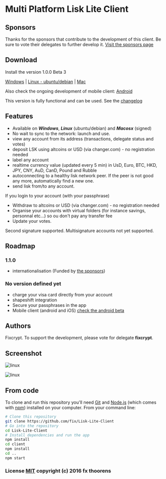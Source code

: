 # Multi Platform Lisk Lite Client

## Sponsors
Thanks for the sponsors that contribute to the development of this client. Be sure to vote their delegates to further develop it. [Visit the sponsors page](http://desktop.lisk-wallet.com/sponsors.html)

## Download
Install the version 1.0.0 Beta 3

[Windows](https://github.com/fix/Lisk-Lite-Client/releases/download/v1.0.0-beta.3/LiskClient.Setup.1.0.0.exe) | [Linux - ubuntu/debian](https://github.com/fix/Lisk-Lite-Client/releases/download/v1.0.0-beta.3/LiskClient-1.0.0.deb) | [Mac](https://github.com/fix/Lisk-Lite-Client/releases/download/v1.0.0-beta.3/LiskClient-1.0.0.dmg)

Also check the ongoing development of mobile client: [Android](https://play.google.com/apps/testing/com.lisk_wallet.wallet)

This version is fully functional and can be used. See the [changelog](https://github.com/fix/Lisk-Lite-Client/releases)

## Features
* Available on ***Windows***, ***Linux*** (ubuntu/debian) and ***Macosx*** (signed)
* No wait to sync to the network: launch and use.
* view any account from its address (transactions, delegate status and votes)
* deposit LSK using altcoins or USD (via changer.com) - no registration needed
* label any account
* realtime currency value (updated every 5 min) in UsD, Euro, BTC, HKD, JPY, CNY, AuD, CanD, Pound and Rubble
* autoconnecting to a healthy lisk network peer. If the peer is not good any more, automatically find a new one.
* send lisk from/to any account.

If you login to your account (with your passphrase)
* Withdraw to altcoins or USD (via changer.com) - no registration needed
* Organise your accounts with virtual folders (for instance savings, personnal etc...) so ou don't pay any transfer fee
* Update your votes.

Second signature supported. Multisignature accounts not yet supported.

## Roadmap
### 1.1.0
* internationalisation (Funded by [the sponsors](http://desktop.lisk-wallet.com/sponsors.html))

### No version defined yet
* charge your visa card directly from your account
* shapeshift integration
* Secure your passphrases in the app
* Mobile client (android and iOS) [check the android beta](https://play.google.com/apps/testing/com.lisk_wallet.wallet)


## Authors
Fixcrypt. To support the development, please vote for delegate **fixcrypt**.

## Screenshot

![linux](http://i.imgur.com/e9qxCTx.gif)

![linux](http://i.imgur.com/UZ91bgg.png)

## From code

To clone and run this repository you'll need [Git](https://git-scm.com) and [Node.js](https://nodejs.org/en/download/) (which comes with [npm](http://npmjs.com)) installed on your computer. From your command line:

```bash
# Clone this repository
git clone https://github.com/fix/Lisk-Lite-Client
# Go into the repository
cd Lisk-Lite-Client
# Install dependencies and run the app
npm install
cd client
npm install
cd ..
npm start
```

### License [MIT](LICENSE.md) copyright (c) 2016 fx thoorens
